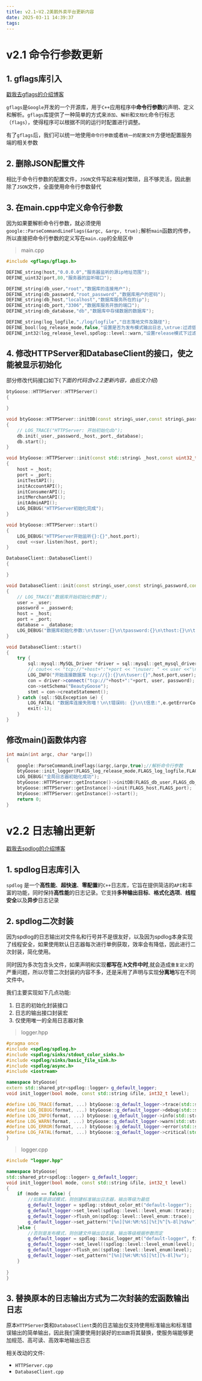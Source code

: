 ```yaml
---
title: v2.1~V2.2美鹅外卖平台更新内容
date: 2025-03-11 14:39:37
tags:
---
```


# v2.1 命令行参数更新

## 1. gflags库引入
[戳我去gflags的介绍博客](https://www.supdriver.top/2025/03/06/gflags/)

`gflags`是`Google`开发的一个开源库，用于`C++`应用程序中**命令行参数**的声明、定义和解析。`gflags`库提供了一种简单的方式来`添加`、`解析`和`文档化`命令行标志（`flags`），使得程序可以根据不同的运行时配置进行调整。

有了`gflags`后，我们可以统一地使用`命令行参数`或者`统一的配置文件`方便地配置服务端的相关参数
## 2. 删除JSON配置文件
相比于命令行参数的配置文件，`JSON`文件写起来相对繁琐，且不够灵活，因此删除了`JSON`文件，全面使用命令行参数替代

## 3. 在main.cpp中定义命令行参数

因为如果要解析命令行参数，就必须使用`google::ParseCommandLineFlags(&argc, &argv, true);`解析`main`函数的传参，所以直接把命令行参数的定义写在`main.cpp`的全局区中
> main.cpp
```C++
#include <gflags/gflags.h>

DEFINE_string(host,"0.0.0.0","服务器监听的源ip地址范围");
DEFINE_uint32(port,80,"服务器的监听端口");

DEFINE_string(db_user,"root","数据库的连接用户");
DEFINE_string(db_password,"root_password","数据库用户的密码");
DEFINE_string(db_host,"localhost","数据库服务所在的ip");
DEFINE_string(db_port,"3306","数据库服务开放的端口");
DEFINE_string(db_database,"db","数据库中存储数据的数据库");

DEFINE_string(log_logfile,"./log/logfile","日志落地文件及路径");
DEFINE_bool(log_release_mode,false,"设置是否为发布模式输出日志,\ntrue:过滤低等级日志，输出到文件\nfalse:输出所有日志，输出到标准输出");
DEFINE_int32(log_release_level,spdlog::level::warn,"设置release模式下过滤的日志等级");
```

## 4. 修改HTTPServer和DatabaseClient的接口，使之能被显示初始化
部分修改代码接口如下(*下面的代码含v2.2更新内容，由后文介绍*)
```C++
btyGoose::HTTPServer::HTTPServer()
{

}

void btyGoose::HTTPServer::initDB(const string&_user,const string&_password,const string&_host,const string&_port,const string&_database)
{
    // LOG_TRACE("HTTPServer: 开始初始化db");
    db.init(_user,_password,_host,_port,_database);
    db.start();
}

void btyGoose::HTTPServer::init(const std::string& _host,const uint32_t _port)
{
    host = _host;
    port = _port;
    initTestAPI();
    initAccountAPI();
    initConsumerAPI();
    initMerchantAPI();
    initAdminAPI();
    LOG_DEBUG("HTTPServer初始化完成");
}

void btyGoose::HTTPServer::start()
{
    LOG_DEBUG("HTTPServer开始监听{}:{}",host,port);
    cout <<svr.listen(host, port);
}

DatabaseClient::DatabaseClient()
{

}

void DatabaseClient::init(const string&_user,const string&_password,const string&_host,const string&_port,const string&_database)
{
    // LOG_TRACE("数据库开始初始化参数");
    user = _user;
    password = _password;
    host = _host;
    port = _port;
    database = _database;
    LOG_DEBUG("数据库初始化参数:\n\tuser:{}\n\tpassword:{}\n\thost:{}\n\tport:{}\n\tdatabase:{}",user,password,host,port,database);
}

void DatabaseClient::start()
{
    try {
        sql::mysql::MySQL_Driver *driver = sql::mysql::get_mysql_driver_instance();
        // cout<< << "tcp://"+host+":"+port << "\nuser: " << user <<"\npassword: "<<password<<"\n";
        LOG_INFO("开始连接数据库 tcp://{}:{}\n\tuser:{}",host,port,user);
        con = driver->connect("tcp://"+host+":"+port, user, password);
        con->setSchema("BeautyGoose");
        stmt = con->createStatement();
    } catch (sql::SQLException &e) {
        LOG_FATAL( "数据库连接失败喵！\n\t错误码: {}\n\t信息:",e.getErrorCode(),e.what());
        exit(-1);
    }
}

```

## 修改main()函数体内容

```C++
int main(int argc, char *argv[])
{
    google::ParseCommandLineFlags(&argc,&argv,true);//解析命令行参数
    btyGoose::init_logger(FLAGS_log_release_mode,FLAGS_log_logfile,FLAGS_log_release_level);//初始化日志器
    LOG_DEBUG("全局日志器初始化成功");
    btyGoose::HTTPServer::getInstance()->initDB(FLAGS_db_user,FLAGS_db_password,FLAGS_db_host,FLAGS_db_port,FLAGS_db_database);
    btyGoose::HTTPServer::getInstance()->init(FLAGS_host,FLAGS_port);
    btyGoose::HTTPServer::getInstance()->start();
    return 0;
}
```

# v2.2 日志输出更新
[戳我去spdlog的介绍博客](https://www.supdriver.top/2025/03/07/spdlog/)

## 1. spdlog日志库引入
`spdlog` 是一个**高性能**、**超快速**、**零配置**的`C++`日志库，它旨在提供简洁的`API`和丰富的功能，同时保持**高性能**的日志记录。它支持**多种输出目标**、**格式化选项**、**线程安全**以及**异步**日志记录

## 2. spdlog二次封装
因为spdlog的日志输出对文件名和行号并不是很友好，以及因为spdlog本身实现了线程安全，如果使用默认日志器每次进行单例获取，效率会有降低，因此进行二次封装，简化使用。 

同时因为多次包含头文件，如果声明和实现**都写在.h文件中时**,就会造成`重复定义`的严重问题，所以尽管二次封装的内容不多，还是采用了声明与实现**分离地**写在不同文件中。

我们主要实现如下几点功能:

1. 日志的初始化封装接口
2. 日志的输出接口封装宏 
3. 仅使用唯一的全局日志器对象

> logger.hpp
```C++
#pragma once
#include <spdlog/spdlog.h>
#include <spdlog/sinks/stdout_color_sinks.h>
#include <spdlog/sinks/basic_file_sink.h>
#include <spdlog/async.h>
#include <iostream>

namespace btyGoose{
extern std::shared_ptr<spdlog::logger> g_default_logger;
void init_logger(bool mode, const std::string &file, int32_t level);

#define LOG_TRACE(format, ...) btyGoose::g_default_logger->trace(std::string("[{}:{}] ") + format, __FILE__, __LINE__, ##__VA_ARGS__)
#define LOG_DEBUG(format, ...) btyGoose::g_default_logger->debug(std::string("[{}:{}] ") + format, __FILE__, __LINE__, ##__VA_ARGS__)
#define LOG_INFO(format, ...) btyGoose::g_default_logger->info(std::string("[{}:{}] ") + format, __FILE__, __LINE__, ##__VA_ARGS__)
#define LOG_WARN(format, ...) btyGoose::g_default_logger->warn(std::string("[{}:{}] ") + format, __FILE__, __LINE__, ##__VA_ARGS__)
#define LOG_ERROR(format, ...) btyGoose::g_default_logger->error(std::string("[{}:{}] ") + format, __FILE__, __LINE__, ##__VA_ARGS__)
#define LOG_FATAL(format, ...) btyGoose::g_default_logger->critical(std::string("[{}:{}] ") + format, __FILE__, __LINE__, ##__VA_ARGS__)
}
```
> logger.cpp
```C++
#include "logger.hpp"

namespace btyGoose{
std::shared_ptr<spdlog::logger> g_default_logger;
void init_logger(bool mode, const std::string &file, int32_t level)
{
    if (mode == false) {
        //如果是调试模式，则创建标准输出日志器，输出等级为最低
        g_default_logger = spdlog::stdout_color_mt("default-logger");
        g_default_logger->set_level(spdlog::level::level_enum::trace);
        g_default_logger->flush_on(spdlog::level::level_enum::trace);
        g_default_logger->set_pattern("[%n][%H:%M:%S][%t]%^[%-8l]%$%v");//标记颜色的起始位置
    }else {
        //否则是发布模式，则创建文件输出日志器，输出等级根据参数而定
        g_default_logger = spdlog::basic_logger_mt("default-logger", file);
        g_default_logger->set_level((spdlog::level::level_enum)level);
        g_default_logger->flush_on((spdlog::level::level_enum)level);
        g_default_logger->set_pattern("[%n][%H:%M:%S][%t][%-8l]%v");
    }
    
}
}
```
## 3. 替换原本的日志输出方式为二次封装的宏函数输出日志
原本`HTTPServer`类和`DatabaseClient`类的日志输出仅支持使用标准输出和标准错误输出的简单输出，因此我们需要使用封装好的`宏函数`将其替换，使服务端能够更加规范、高可读、高效率地输出日志

相关改动的文件:

+ `HTTPServer.cpp`
+ `DatabaseClient.cpp`